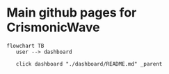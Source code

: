 # Main github pages for CrismonicWave

```mermaid
flowchart TB
   user --> dashboard

   click dashboard "./dashboard/README.md" _parent
```
## 
